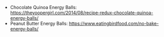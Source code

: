* Chocolate Quinoa Energy Balls: https://theyoopergirl.com/2014/08/recipe-redux-chocolate-quinoa-energy-balls/
* Peanut Butter Energy Balls: https://www.eatingbirdfood.com/no-bake-energy-balls/
